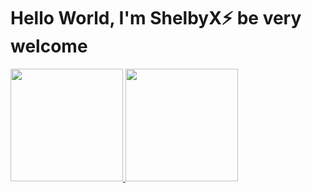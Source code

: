 # Hello World, I'm ShelbyX⚡ be very welcome

<table>
  <a href="https://github.com/AndersonShelby">
  <img height="180em" src="https://github-readme-stats.vercel.app/api?username=AndersonShelby&show_icons=true&theme=tokyonight&include_all_commits=true&count_private=true"/>
  <img height="180em" src="https://github-readme-stats.vercel.app/api/top-langs/?username=AndersonShelby&layout=compact&langs_count=6&theme=tokyonight"/>
</table>
